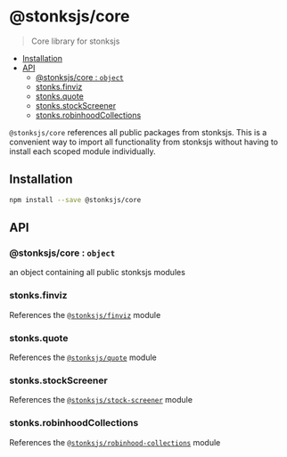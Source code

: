 # @stonksjs/core

> Core library for stonksjs

- [Installation](#installation)
- [API](#api)
  - [@stonksjs/core : <code>object</code>](#stonksjscore--object)
  - [stonks.finviz](#stonksfinviz)
  - [stonks.quote](#stonksquote)
  - [stonks.stockScreener](#stonksstockscreener)
  - [stonks.robinhoodCollections](#stonksrobinhoodcollections)

`@stonksjs/core` references all public packages from stonksjs. This is a
convenient way to import all functionality from stonksjs without having to
install each scoped module individually.

## Installation

```bash
npm install --save @stonksjs/core
```

## API

### @stonksjs/core : <code>object</code>

an object containing all public stonksjs modules

### stonks.finviz

References the
[`@stonksjs/finviz`](https://nielse63.github.io/stonksjs/tree/master/packages/finviz)
module

### stonks.quote

References the
[`@stonksjs/quote`](https://nielse63.github.io/stonksjs/tree/master/packages/quote)
module

### stonks.stockScreener

References the
[`@stonksjs/stock-screener`](https://nielse63.github.io/stonksjs/tree/master/packages/stock-screener)
module

### stonks.robinhoodCollections

References the
[`@stonksjs/robinhood-collections`](https://nielse63.github.io/stonksjs/tree/master/packages/robinhood-collections)
module
